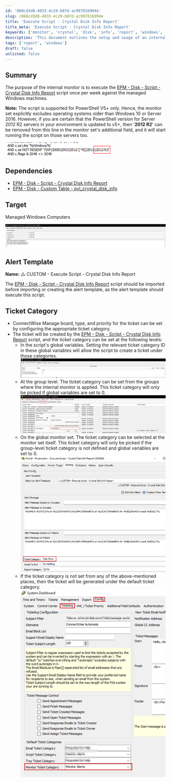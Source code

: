 ```yaml
---
id: '860cd3d8-4833-4c29-b87d-ac997816994e'
slug: /860cd3d8-4833-4c29-b87d-ac997816994e
title: 'Execute Script - Crystal Disk Info Report'
title_meta: 'Execute Script - Crystal Disk Info Report'
keywords: ['monitor', 'crystal', 'disk', 'info', 'report', 'windows', 'script']
description: 'This document outlines the setup and usage of an internal monitor designed to execute the Crystal Disk Info Report script weekly on managed Windows machines. It includes details on dependencies, target systems, alert template setup, and ticket category management for effective monitoring and reporting.'
tags: ['report', 'windows']
draft: false
unlisted: false
---
```


## Summary

The purpose of the internal monitor is to execute the [EPM - Disk - Script - Crystal Disk Info Report](<../scripts/Crystal Disk Info Report.md>) script once per week against the managed Windows machines.

**Note:** The script is supported for PowerShell V5+ only. Hence, the monitor set explicitly excludes operating systems older than Windows 10 or Server 2016. However, if you are certain that the PowerShell version for Server 2012 R2 servers in your environment is updated to v5+, then '**2012 R2**' can be removed from this line in the monitor set's additional field, and it will start running the script on those servers too.

![Image](../../../static/img/Execute-Script---Crystal-Disk-Info-Report/image_1.png)

## Dependencies

- [EPM - Disk - Script - Crystal Disk Info Report](<../scripts/Crystal Disk Info Report.md>)  
- [EPM - Disk - Custom Table - pvl_crystal_disk_info](<../tables/pvl_crystal_disk_info.md>)  

## Target

Managed Windows Computers

![Image](../../../static/img/Execute-Script---Crystal-Disk-Info-Report/image_2.png)

## Alert Template

**Name:** △ CUSTOM - Execute Script - Crystal Disk Info Report

The [EPM - Disk - Script - Crystal Disk Info Report](<../scripts/Crystal Disk Info Report.md>) script should be imported before importing or creating the alert template, as the alert template should execute this script.

## Ticket Category

- ConnectWise Manage board, type, and priority for the ticket can be set by configuring the appropriate ticket category.
- The ticket will be created by the [EPM - Disk - Script - Crystal Disk Info Report](<../scripts/Crystal Disk Info Report.md>) script, and the ticket category can be set at the following levels:
  - In the script's global variables. Setting the relevant ticket category ID in these global variables will allow the script to create a ticket under those categories.  
  ![Image](../../../static/img/Execute-Script---Crystal-Disk-Info-Report/image_3.png)
  - At the group level. The ticket category can be set from the groups where the internal monitor is applied. This ticket category will only be picked if global variables are set to 0.  
  ![Image](../../../static/img/Execute-Script---Crystal-Disk-Info-Report/image_4.png)
  - On the global monitor set. The ticket category can be selected at the monitor set itself. This ticket category will only be picked if the group-level ticket category is not defined and global variables are set to 0.  
  ![Image](../../../static/img/Execute-Script---Crystal-Disk-Info-Report/image_5.png)  
  - If the ticket category is not set from any of the above-mentioned places, then the ticket will be generated under the default ticket category.  
  ![Image](../../../static/img/Execute-Script---Crystal-Disk-Info-Report/image_6.png)  



